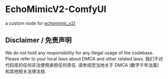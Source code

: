 # EchoMimicV2-ComfyUI
a custom node for [echomimic_v2)](https://github.com/antgroup/echomimic_v2)
## Disclaimer / 免责声明
We do not hold any responsibility for any illegal usage of the codebase. Please refer to your local laws about DMCA and other related laws. 我们不对代码库的任何非法使用承担任何责任. 请参阅您当地关于 DMCA (数字千年法案) 和其他相关法律法规.
